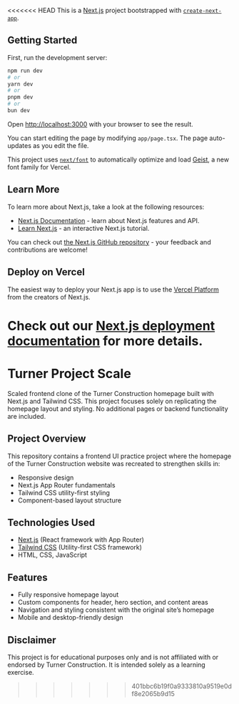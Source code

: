 <<<<<<< HEAD
This is a [Next.js](https://nextjs.org) project bootstrapped with [`create-next-app`](https://nextjs.org/docs/app/api-reference/cli/create-next-app).

## Getting Started

First, run the development server:

```bash
npm run dev
# or
yarn dev
# or
pnpm dev
# or
bun dev
```

Open [http://localhost:3000](http://localhost:3000) with your browser to see the result.

You can start editing the page by modifying `app/page.tsx`. The page auto-updates as you edit the file.

This project uses [`next/font`](https://nextjs.org/docs/app/building-your-application/optimizing/fonts) to automatically optimize and load [Geist](https://vercel.com/font), a new font family for Vercel.

## Learn More

To learn more about Next.js, take a look at the following resources:

- [Next.js Documentation](https://nextjs.org/docs) - learn about Next.js features and API.
- [Learn Next.js](https://nextjs.org/learn) - an interactive Next.js tutorial.

You can check out [the Next.js GitHub repository](https://github.com/vercel/next.js) - your feedback and contributions are welcome!

## Deploy on Vercel

The easiest way to deploy your Next.js app is to use the [Vercel Platform](https://vercel.com/new?utm_medium=default-template&filter=next.js&utm_source=create-next-app&utm_campaign=create-next-app-readme) from the creators of Next.js.

Check out our [Next.js deployment documentation](https://nextjs.org/docs/app/building-your-application/deploying) for more details.
=======
# Turner Project Scale

Scaled frontend clone of the Turner Construction homepage built with Next.js and Tailwind CSS. This project focuses solely on replicating the homepage layout and styling. No additional pages or backend functionality are included.

## Project Overview

This repository contains a frontend UI practice project where the homepage of the Turner Construction website was recreated to strengthen skills in:

- Responsive design
- Next.js App Router fundamentals
- Tailwind CSS utility-first styling
- Component-based layout structure

## Technologies Used

- [Next.js](https://nextjs.org/) (React framework with App Router)
- [Tailwind CSS](https://tailwindcss.com/) (Utility-first CSS framework)
- HTML, CSS, JavaScript

## Features

- Fully responsive homepage layout
- Custom components for header, hero section, and content areas
- Navigation and styling consistent with the original site’s homepage
- Mobile and desktop-friendly design

## Disclaimer

This project is for educational purposes only and is not affiliated with or endorsed by Turner Construction. It is intended solely as a learning exercise.
>>>>>>> 401bbc6b19f0a9333810a9519e0df8e2065b9d15
